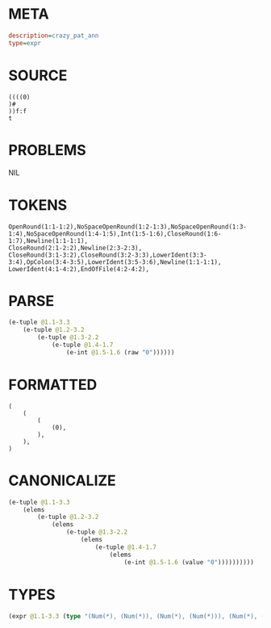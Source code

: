 # META
~~~ini
description=crazy_pat_ann
type=expr
~~~
# SOURCE
~~~roc
((((0)
)#
))f:f
t
~~~
# PROBLEMS
NIL
# TOKENS
~~~zig
OpenRound(1:1-1:2),NoSpaceOpenRound(1:2-1:3),NoSpaceOpenRound(1:3-1:4),NoSpaceOpenRound(1:4-1:5),Int(1:5-1:6),CloseRound(1:6-1:7),Newline(1:1-1:1),
CloseRound(2:1-2:2),Newline(2:3-2:3),
CloseRound(3:1-3:2),CloseRound(3:2-3:3),LowerIdent(3:3-3:4),OpColon(3:4-3:5),LowerIdent(3:5-3:6),Newline(1:1-1:1),
LowerIdent(4:1-4:2),EndOfFile(4:2-4:2),
~~~
# PARSE
~~~clojure
(e-tuple @1.1-3.3
	(e-tuple @1.2-3.2
		(e-tuple @1.3-2.2
			(e-tuple @1.4-1.7
				(e-int @1.5-1.6 (raw "0"))))))
~~~
# FORMATTED
~~~roc
(
	(
		(
			(0),
		),
	),
)
~~~
# CANONICALIZE
~~~clojure
(e-tuple @1.1-3.3
	(elems
		(e-tuple @1.2-3.2
			(elems
				(e-tuple @1.3-2.2
					(elems
						(e-tuple @1.4-1.7
							(elems
								(e-int @1.5-1.6 (value "0"))))))))))
~~~
# TYPES
~~~clojure
(expr @1.1-3.3 (type "(Num(*), (Num(*)), (Num(*), (Num(*))), (Num(*), (Num(*)), (Num(*), (Num(*)))))"))
~~~
